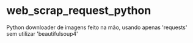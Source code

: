# web_scrap_request_python
Python downloader de imagens feito na mão, usando apenas 'requests' sem utilizar 'beautifulsoup4'
